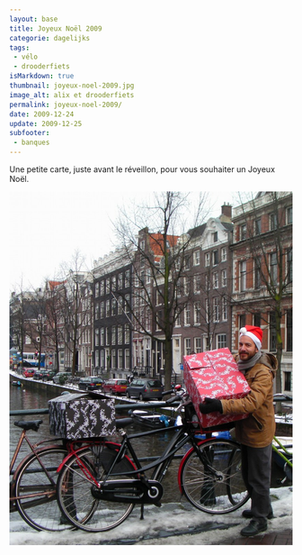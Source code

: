 ```yaml
---
layout: base
title: Joyeux Noël 2009
categorie: dagelijks
tags: 
 - vélo
 - drooderfiets
isMarkdown: true
thumbnail: joyeux-noel-2009.jpg
image_alt: alix et drooderfiets
permalink: joyeux-noel-2009/
date: 2009-12-24
update: 2009-12-25
subfooter:
 - banques
---
```




Une petite carte, juste avant le réveillon, pour vous souhaiter un Joyeux Noël.

![Alix porte des gros paquets de cadeau sur son vélo drooderfiets](joyeux-noel-2009.jpg)

<!-- Je vous invite à cliquer sur l'image ci-dessus pour voir mes voeux en plus grand et aussi à relire les histoires de saison. -->
